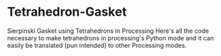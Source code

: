 # Tetrahedron-Gasket
Sierpinski Gasket using Tetrahedrons in Processing
Here's all the code necessary to make tetrahedrons in processing's Python mode and it can easily be translated (pun intended) to other Processing modes.

